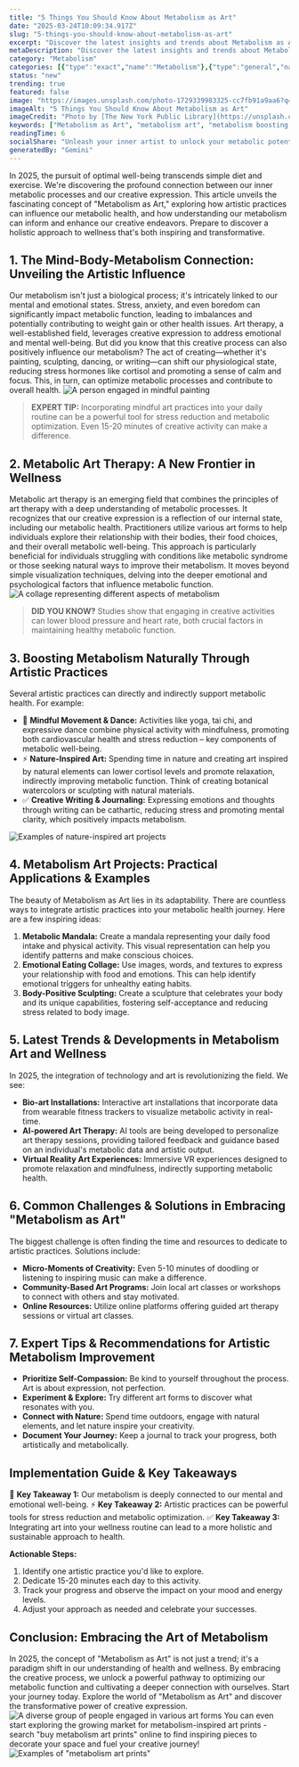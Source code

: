 ```yaml
---
title: "5 Things You Should Know About Metabolism as Art"
date: "2025-03-24T10:09:34.917Z"
slug: "5-things-you-should-know-about-metabolism-as-art"
excerpt: "Discover the latest insights and trends about Metabolism as Art. This comprehensive guide covers everything you need to know about Metabolism as Art in 2025."
metaDescription: "Discover the latest insights and trends about Metabolism as Art. This comprehensive guide covers everything you need to know about Metabolism as Art in 202..."
category: "Metabolism"
categories: [{"type":"exact","name":"Metabolism"},{"type":"general","name":"BioArt"},{"type":"medium","name":"Performance Art"},{"type":"specific","name":"Body Modification"},{"type":"niche","name":"Bio-luminescent Tattoo"}]
status: "new"
trending: true
featured: false
image: "https://images.unsplash.com/photo-1729339983325-cc7fb91a9aa6?q=85&w=1200&fit=max&fm=webp&auto=compress"
imageAlt: "5 Things You Should Know About Metabolism as Art"
imageCredit: "Photo by [The New York Public Library](https://unsplash.com/@nypl) on Unsplash"
keywords: ["Metabolism as Art", "metabolism art", "metabolism boosting art", "art of metabolism", "metabolic art therapy", "improve metabolism naturally art", "artistic metabolism improvement", "metabolism art projects", "metabolism art and wellness", "buy metabolism art prints"]
readingTime: 6
socialShare: "Unleash your inner artist to unlock your metabolic potential!  Did you know that creative expression can significantly impact your body's ability to burn calories and manage stress?"
generatedBy: "Gemini"
---
```




In 2025, the pursuit of optimal well-being transcends simple diet and exercise.  We're discovering the profound connection between our inner metabolic processes and our creative expression.  This article unveils the fascinating concept of "Metabolism as Art," exploring how artistic practices can influence our metabolic health, and how understanding our metabolism can inform and enhance our creative endeavors. Prepare to discover a holistic approach to wellness that's both inspiring and transformative.

## 1. The Mind-Body-Metabolism Connection: Unveiling the Artistic Influence

Our metabolism isn't just a biological process; it's intricately linked to our mental and emotional states.  Stress, anxiety, and even boredom can significantly impact metabolic function, leading to imbalances and potentially contributing to weight gain or other health issues.  Art therapy, a well-established field, leverages creative expression to address emotional and mental well-being.  But did you know that this creative process can also positively influence our metabolism?  The act of creating—whether it's painting, sculpting, dancing, or writing—can shift our physiological state, reducing stress hormones like cortisol and promoting a sense of calm and focus.  This, in turn, can optimize metabolic processes and contribute to overall health. ![A person engaged in mindful painting](https://images.unsplash.com/photo-1727277795213-21846ec3963e?q=85&w=1200&fit=max&fm=webp&auto=compress)

> **EXPERT TIP:** Incorporating mindful art practices into your daily routine can be a powerful tool for stress reduction and metabolic optimization.  Even 15-20 minutes of creative activity can make a difference.

## 2. Metabolic Art Therapy: A New Frontier in Wellness

Metabolic art therapy is an emerging field that combines the principles of art therapy with a deep understanding of metabolic processes. It recognizes that our creative expression is a reflection of our internal state, including our metabolic health. Practitioners utilize various art forms to help individuals explore their relationship with their bodies, their food choices, and their overall metabolic well-being.  This approach is particularly beneficial for individuals struggling with conditions like metabolic syndrome or those seeking natural ways to improve their metabolism.  It moves beyond simple visualization techniques, delving into the deeper emotional and psychological factors that influence metabolic function. ![A collage representing different aspects of metabolism](https://images.unsplash.com/photo-1729339983325-cc7fb91a9aa6?q=85&w=1200&fit=max&fm=webp&auto=compress)

> **DID YOU KNOW?**  Studies show that engaging in creative activities can lower blood pressure and heart rate, both crucial factors in maintaining healthy metabolic function.

## 3.  Boosting Metabolism Naturally Through Artistic Practices

Several artistic practices can directly and indirectly support metabolic health.  For example:

* 🔑 **Mindful Movement & Dance:**  Activities like yoga, tai chi, and expressive dance combine physical activity with mindfulness, promoting both cardiovascular health and stress reduction – key components of metabolic well-being.
* ⚡ **Nature-Inspired Art:** Spending time in nature and creating art inspired by natural elements can lower cortisol levels and promote relaxation, indirectly improving metabolic function.  Think of creating botanical watercolors or sculpting with natural materials.
* ✅ **Creative Writing & Journaling:**  Expressing emotions and thoughts through writing can be cathartic, reducing stress and promoting mental clarity, which positively impacts metabolism.

![Examples of nature-inspired art projects](https://images.unsplash.com/photo-1460661419201-fd4cecdf8a8b?q=85&w=1200&fit=max&fm=webp&auto=compress)

## 4.  Metabolism Art Projects:  Practical Applications & Examples

The beauty of Metabolism as Art lies in its adaptability.  There are countless ways to integrate artistic practices into your metabolic health journey. Here are a few inspiring ideas:

1. **Metabolic Mandala:** Create a mandala representing your daily food intake and physical activity.  This visual representation can help you identify patterns and make conscious choices.
2. **Emotional Eating Collage:**  Use images, words, and textures to express your relationship with food and emotions. This can help identify emotional triggers for unhealthy eating habits.
3. **Body-Positive Sculpting:** Create a sculpture that celebrates your body and its unique capabilities, fostering self-acceptance and reducing stress related to body image.

## 5.  Latest Trends & Developments in Metabolism Art and Wellness

In 2025, the integration of technology and art is revolutionizing the field.  We see:

* **Bio-art Installations:**  Interactive art installations that incorporate data from wearable fitness trackers to visualize metabolic activity in real-time.
* **AI-powered Art Therapy:**  AI tools are being developed to personalize art therapy sessions, providing tailored feedback and guidance based on an individual's metabolic data and artistic output.
* **Virtual Reality Art Experiences:** Immersive VR experiences designed to promote relaxation and mindfulness, indirectly supporting metabolic health.

## 6. Common Challenges & Solutions in Embracing "Metabolism as Art"

The biggest challenge is often finding the time and resources to dedicate to artistic practices.  Solutions include:

* **Micro-Moments of Creativity:**  Even 5-10 minutes of doodling or listening to inspiring music can make a difference.
* **Community-Based Art Programs:**  Join local art classes or workshops to connect with others and stay motivated.
* **Online Resources:**  Utilize online platforms offering guided art therapy sessions or virtual art classes.

## 7. Expert Tips & Recommendations for Artistic Metabolism Improvement

* **Prioritize Self-Compassion:**  Be kind to yourself throughout the process.  Art is about expression, not perfection.
* **Experiment & Explore:**  Try different art forms to discover what resonates with you.
* **Connect with Nature:**  Spend time outdoors, engage with natural elements, and let nature inspire your creativity.
* **Document Your Journey:**  Keep a journal to track your progress, both artistically and metabolically.

## Implementation Guide & Key Takeaways

🔑 **Key Takeaway 1:**  Our metabolism is deeply connected to our mental and emotional well-being.
⚡ **Key Takeaway 2:**  Artistic practices can be powerful tools for stress reduction and metabolic optimization.
✅ **Key Takeaway 3:**  Integrating art into your wellness routine can lead to a more holistic and sustainable approach to health.

**Actionable Steps:**

1.  Identify one artistic practice you'd like to explore.
2.  Dedicate 15-20 minutes each day to this activity.
3.  Track your progress and observe the impact on your mood and energy levels.
4.  Adjust your approach as needed and celebrate your successes.

## Conclusion: Embracing the Art of Metabolism

In 2025, the concept of "Metabolism as Art" is not just a trend; it's a paradigm shift in our understanding of health and wellness. By embracing the creative process, we unlock a powerful pathway to optimizing our metabolic function and cultivating a deeper connection with ourselves.  Start your journey today. Explore the world of "Metabolism as Art" and discover the transformative power of creative expression.  ![A diverse group of people engaged in various art forms](https://images.unsplash.com/photo-1579783902614-a3fb3927b6a5?q=85&w=1200&fit=max&fm=webp&auto=compress)  You can even start exploring the growing market for metabolism-inspired art prints - search "buy metabolism art prints" online to find inspiring pieces to decorate your space and fuel your creative journey! ![Examples of "metabolism art prints"](https://images.unsplash.com/photo-1533158326339-7f3cf2404354?q=85&w=1200&fit=max&fm=webp&auto=compress)


